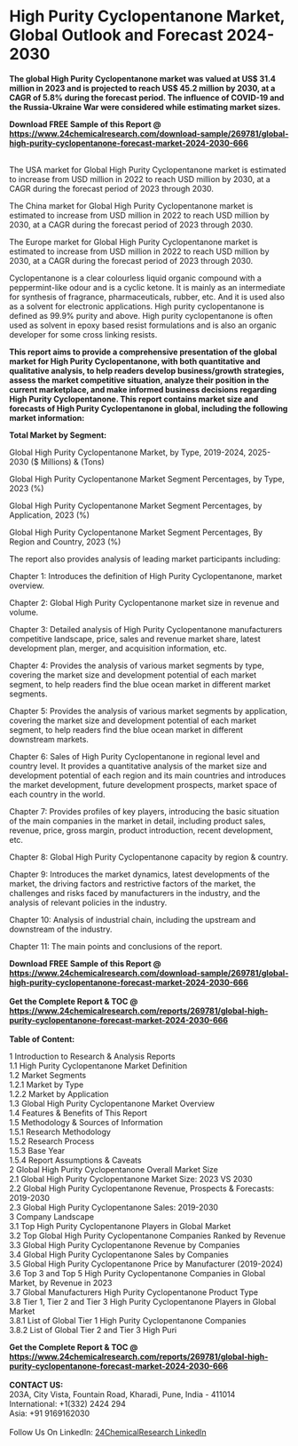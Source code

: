 <h1>High Purity Cyclopentanone Market, Global Outlook and Forecast 2024-2030</h1><p><strong>The global High Purity Cyclopentanone market was valued at US$ 31.4 million in 2023 and is projected to reach US$ 45.2 million by 2030, at a CAGR of 5.8% during the forecast period. The influence of COVID-19 and the Russia-Ukraine War were considered while estimating market sizes.</strong></p><p>
</p><p></p><div><b>Download FREE Sample of this Report @ 
            <a href="https://www.24chemicalresearch.com/download-sample/269781/global-high-purity-cyclopentanone-forecast-market-2024-2030-666">
            https://www.24chemicalresearch.com/download-sample/269781/global-high-purity-cyclopentanone-forecast-market-2024-2030-666</a></b></div><br><p>
</p><p></p><p>
</p><p>The USA market for Global High Purity Cyclopentanone market is estimated to increase from USD million in 2022 to reach USD million by 2030, at a CAGR during the forecast period of 2023 through 2030.</p><p>
</p><p>The China market for Global High Purity Cyclopentanone market is estimated to increase from USD million in 2022 to reach USD million by 2030, at a CAGR during the forecast period of 2023 through 2030.</p><p>
</p><p>The Europe market for Global High Purity Cyclopentanone market is estimated to increase from USD million in 2022 to reach USD million by 2030, at a CAGR during the forecast period of 2023 through 2030.</p><p>
Cyclopentanone is a clear colourless liquid organic compound with a peppermint-like odour and is a cyclic ketone. It is mainly as an intermediate for synthesis of fragrance, pharmaceuticals, rubber, etc. And it is used also as a solvent for electronic applications. High purity cyclopentanone is defined as 99.9% purity and above. High purity cyclopentanone is often used as solvent in epoxy based resist formulations and is also an organic developer for some cross linking resists.</p><p>
<strong>This report aims to provide a comprehensive presentation of the global market for High Purity Cyclopentanone, with both quantitative and qualitative analysis, to help readers develop business/growth strategies, assess the market competitive situation, analyze their position in the current marketplace, and make informed business decisions regarding High Purity Cyclopentanone. This report contains market size and forecasts of High Purity Cyclopentanone in global, including the following market information:</strong></p><p>
</p><p>
<strong>Total Market by Segment:</strong></p><p>
Global High Purity Cyclopentanone Market, by Type, 2019-2024, 2025-2030 ($ Millions) &amp; (Tons)</p><p>
Global High Purity Cyclopentanone Market Segment Percentages, by Type, 2023 (%)</p><p>
</p><p>
Global High Purity Cyclopentanone Market Segment Percentages, by Application, 2023 (%)</p><p>
</p><p>
Global High Purity Cyclopentanone Market Segment Percentages, By Region and Country, 2023 (%)</p><p>
</p><p>
The report also provides analysis of leading market participants including:</p><p>
</p><p>
</p><p>
Chapter 1: Introduces the definition of High Purity Cyclopentanone, market overview.</p><p>
Chapter 2: Global High Purity Cyclopentanone market size in revenue and volume.</p><p>
Chapter 3: Detailed analysis of High Purity Cyclopentanone manufacturers competitive landscape, price, sales and revenue market share, latest development plan, merger, and acquisition information, etc.</p><p>
Chapter 4: Provides the analysis of various market segments by type, covering the market size and development potential of each market segment, to help readers find the blue ocean market in different market segments.</p><p>
Chapter 5: Provides the analysis of various market segments by application, covering the market size and development potential of each market segment, to help readers find the blue ocean market in different downstream markets.</p><p>
Chapter 6: Sales of High Purity Cyclopentanone in regional level and country level. It provides a quantitative analysis of the market size and development potential of each region and its main countries and introduces the market development, future development prospects, market space of each country in the world.</p><p>
Chapter 7: Provides profiles of key players, introducing the basic situation of the main companies in the market in detail, including product sales, revenue, price, gross margin, product introduction, recent development, etc.</p><p>
Chapter 8: Global High Purity Cyclopentanone capacity by region &amp; country.</p><p>
Chapter 9: Introduces the market dynamics, latest developments of the market, the driving factors and restrictive factors of the market, the challenges and risks faced by manufacturers in the industry, and the analysis of relevant policies in the industry.</p><p>
Chapter 10: Analysis of industrial chain, including the upstream and downstream of the industry.</p><p>
Chapter 11: The main points and conclusions of the report.</p><div><b>Download FREE Sample of this Report @ 
            <a href="https://www.24chemicalresearch.com/download-sample/269781/global-high-purity-cyclopentanone-forecast-market-2024-2030-666">
            https://www.24chemicalresearch.com/download-sample/269781/global-high-purity-cyclopentanone-forecast-market-2024-2030-666</a></b></div><br><div><b>Get the Complete Report & TOC @ 
            <a href="https://www.24chemicalresearch.com/reports/269781/global-high-purity-cyclopentanone-forecast-market-2024-2030-666">
            https://www.24chemicalresearch.com/reports/269781/global-high-purity-cyclopentanone-forecast-market-2024-2030-666</a></b></div><br>
            <b>Table of Content:</b><p>1 Introduction to Research & Analysis Reports<br />
    1.1 High Purity Cyclopentanone Market Definition<br />
    1.2 Market Segments<br />
        1.2.1 Market by Type<br />
        1.2.2 Market by Application<br />
    1.3 Global High Purity Cyclopentanone Market Overview<br />
    1.4 Features & Benefits of This Report<br />
    1.5 Methodology & Sources of Information<br />
        1.5.1 Research Methodology<br />
        1.5.2 Research Process<br />
        1.5.3 Base Year<br />
        1.5.4 Report Assumptions & Caveats<br />
2 Global High Purity Cyclopentanone Overall Market Size<br />
    2.1 Global High Purity Cyclopentanone Market Size: 2023 VS 2030<br />
    2.2 Global High Purity Cyclopentanone Revenue, Prospects & Forecasts: 2019-2030<br />
    2.3 Global High Purity Cyclopentanone Sales: 2019-2030<br />
3 Company Landscape<br />
    3.1 Top High Purity Cyclopentanone Players in Global Market<br />
    3.2 Top Global High Purity Cyclopentanone Companies Ranked by Revenue<br />
    3.3 Global High Purity Cyclopentanone Revenue by Companies<br />
    3.4 Global High Purity Cyclopentanone Sales by Companies<br />
    3.5 Global High Purity Cyclopentanone Price by Manufacturer (2019-2024)<br />
    3.6 Top 3 and Top 5 High Purity Cyclopentanone Companies in Global Market, by Revenue in 2023<br />
    3.7 Global Manufacturers High Purity Cyclopentanone Product Type<br />
    3.8 Tier 1, Tier 2 and Tier 3 High Purity Cyclopentanone Players in Global Market<br />
        3.8.1 List of Global Tier 1 High Purity Cyclopentanone Companies<br />
        3.8.2 List of Global Tier 2 and Tier 3 High Puri</p><div><b>Get the Complete Report & TOC @ 
            <a href="https://www.24chemicalresearch.com/reports/269781/global-high-purity-cyclopentanone-forecast-market-2024-2030-666">
            https://www.24chemicalresearch.com/reports/269781/global-high-purity-cyclopentanone-forecast-market-2024-2030-666</a></b></div><br><b>CONTACT US:</b><br>
            203A, City Vista, Fountain Road, Kharadi, Pune, India - 411014<br>
            International: +1(332) 2424 294<br>
            Asia: +91 9169162030 <br><br>
            Follow Us On LinkedIn: <a href="https://www.linkedin.com/company/24chemicalresearch/">24ChemicalResearch LinkedIn</a>